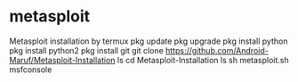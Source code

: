 # metasploit
Metasploit installation by termux pkg update pkg upgrade pkg install python pkg install python2 pkg install git git clone https://github.com/Android-Maruf/Metasploit-Installation ls cd Metasploit-Installation ls sh metasploit.sh msfconsole
